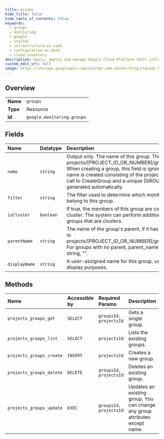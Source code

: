 ```yaml
---
title: groups
hide_title: false
hide_table_of_contents: false
keywords:
  - groups
  - monitoring
  - google    
  - stackql
  - infrastructure-as-code
  - configuration-as-data
  - cloud inventory
description: Query, deploy and manage Google Cloud Platform (GCP) infrastructure and resources using SQL
custom_edit_url: null
image: https://storage.googleapis.com/stackql-web-assets/blog/stackql-blog-post-featured-image.png
---
```

  
    

## Overview
<table><tbody>
<tr><td><b>Name</b></td><td><code>groups</code></td></tr>
<tr><td><b>Type</b></td><td>Resource</td></tr>
<tr><td><b>Id</b></td><td><code>google.monitoring.groups</code></td></tr>
</tbody></table>

## Fields
| Name | Datatype | Description |
|:-----|:---------|:------------|
| `name` | `string` | Output only. The name of this group. The format is: projects/[PROJECT_ID_OR_NUMBER]/groups/[GROUP_ID] When creating a group, this field is ignored and a new name is created consisting of the project specified in the call to CreateGroup and a unique [GROUP_ID] that is generated automatically. |
| `filter` | `string` | The filter used to determine which monitored resources belong to this group. |
| `isCluster` | `boolean` | If true, the members of this group are considered to be a cluster. The system can perform additional analysis on groups that are clusters. |
| `parentName` | `string` | The name of the group's parent, if it has one. The format is: projects/[PROJECT_ID_OR_NUMBER]/groups/[GROUP_ID] For groups with no parent, parent_name is the empty string, "". |
| `displayName` | `string` | A user-assigned name for this group, used only for display purposes. |
## Methods
| Name | Accessible by | Required Params | Description |
|:-----|:--------------|:----------------|:------------|
| `projects_groups_get` | `SELECT` | `groupsId, projectsId` | Gets a single group. |
| `projects_groups_list` | `SELECT` | `projectsId` | Lists the existing groups. |
| `projects_groups_create` | `INSERT` | `projectsId` | Creates a new group. |
| `projects_groups_delete` | `DELETE` | `groupsId, projectsId` | Deletes an existing group. |
| `projects_groups_update` | `EXEC` | `groupsId, projectsId` | Updates an existing group. You can change any group attributes except name. |
